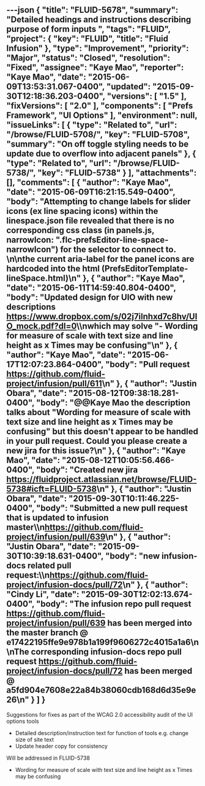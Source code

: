 ---json
{
  "title": "FLUID-5678",
  "summary": "Detailed headings and instructions describing purpose of form inputs ",
  "tags": "FLUID",
  "project": {
    "key": "FLUID",
    "title": "Fluid Infusion"
  },
  "type": "Improvement",
  "priority": "Major",
  "status": "Closed",
  "resolution": "Fixed",
  "assignee": "Kaye Mao",
  "reporter": "Kaye Mao",
  "date": "2015-06-09T13:53:31.067-0400",
  "updated": "2015-09-30T12:18:36.203-0400",
  "versions": [
    "1.5"
  ],
  "fixVersions": [
    "2.0"
  ],
  "components": [
    "Prefs Framework",
    "UI Options"
  ],
  "environment": null,
  "issueLinks": [
    {
      "type": "Related to",
      "url": "/browse/FLUID-5708/",
      "key": "FLUID-5708",
      "summary": "On off toggle styling needs to be update due to overflow into adjacent panels"
    },
    {
      "type": "Related to",
      "url": "/browse/FLUID-5738/",
      "key": "FLUID-5738"
    }
  ],
  "attachments": [],
  "comments": [
    {
      "author": "Kaye Mao",
      "date": "2015-06-09T16:21:15.549-0400",
      "body": "Attempting to change labels for slider icons (ex line spacing icons) within the linespace.json file revealed that there is no corresponding css class (in panels.js,   narrowIcon: \".flc-prefsEditor-line-space-narrowIcon\") for the selector to connect to.&#x20;\n\nthe current aria-label for the panel icons are hardcoded into the html (PrefsEditorTemplate-lineSpace.html)\n"
    },
    {
      "author": "Kaye Mao",
      "date": "2015-06-11T14:59:40.804-0400",
      "body": "Updated design for UIO with new descriptions <https://www.dropbox.com/s/02j7ilnhxd7c8hv/UIO_mock.pdf?dl=0>\\\nwhich may solve \"- Wording for measure of scale with text size and line height as x Times may be confusing\"\n"
    },
    {
      "author": "Kaye Mao",
      "date": "2015-06-17T12:07:23.864-0400",
      "body": "Pull request <https://github.com/fluid-project/infusion/pull/611>\n"
    },
    {
      "author": "Justin Obara",
      "date": "2015-08-12T09:38:18.281-0400",
      "body": "@@Kaye Mao the description talks about \"Wording for measure of scale with text size and line height as x Times may be confusing\" but this doesn't appear to be handled in your pull request. Could you please create a new jira for this issue?\n"
    },
    {
      "author": "Kaye Mao",
      "date": "2015-08-12T10:05:56.466-0400",
      "body": "Created new jira <https://fluidproject.atlassian.net/browse/FLUID-5738#icft=FLUID-5738>\n"
    },
    {
      "author": "Justin Obara",
      "date": "2015-09-30T10:11:46.225-0400",
      "body": "Submitted a new pull request that is updated to infusion master\\\n<https://github.com/fluid-project/infusion/pull/639>\n"
    },
    {
      "author": "Justin Obara",
      "date": "2015-09-30T10:39:18.631-0400",
      "body": "new infusion-docs related pull request:\\\n<https://github.com/fluid-project/infusion-docs/pull/72>\n"
    },
    {
      "author": "Cindy Li",
      "date": "2015-09-30T12:02:13.674-0400",
      "body": "The infusion repo pull request <https://github.com/fluid-project/infusion/pull/639> has been merged into the master branch @ e17422195ffe9e978b1a199f9606272c4015a1a6\n\nThe corresponding infusion-docs repo pull request <https://github.com/fluid-project/infusion-docs/pull/72> has been merged @ a5fd904e7608e22a84b38060cdb168d6d35e9e26\n"
    }
  ]
}
---
Suggestions for fixes as part of the WCAG 2.0 accessibility audit of the UI options tools

* Detailed description/instruction text for function of tools e.g. change size of site text 
* Update header copy for consistency

Will be addressed in FLUID-5738

* Wording for measure of scale with text size and line height as x Times may be confusing

        